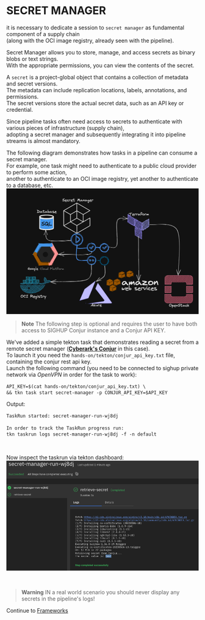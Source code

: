 # SECRET MANAGER


it is necessary to dedicate a session to `secret manager` as fundamental component of a supply chain  
(along with the OCI image registry, already seen with the pipeline).  

Secret Manager allows you to store, manage, and access secrets as binary blobs or text strings.  
With the appropriate permissions, you can view the contents of the secret.  

A `secret` is a project-global object that contains a collection of metadata and secret versions.  
The metadata can include replication locations, labels, annotations, and permissions.  
The secret versions store the actual secret data, such as an API key or credential.  

Since pipeline tasks often need access to secrets to authenticate with various pieces of infrastructure (supply chain),  
adopting a secret manager and subsequently integrating it into pipeline streams is almost mandatory.  

The following diagram demonstrates how tasks in a pipeline can consume a secret manager.  
For example, one task might need to authenticate to a public cloud provider to perform some action,  
another to authenticate to an OCI image registry, yet another to authenticate to a database, etc.  
![secret-manager-schema](images/secret-manager-schema.png)

> **Note**
> The following step is optional and requires the user to have both access to SIGHUP Conjur instance and a Conjur API KEY.

We've added a simple tekton task that demonstrates reading a secret from a remote secret manager ([**Cyberark's Conjur**](https://www.conjur.org/) in this case).  
To launch it you need the `hands-on/tekton/conjur_api_key.txt` file, containing the conjur rest api key.  
Launch the following command (you need to be connected to sighup private network via *OpenVPN* in order for the task to work):  
```console
API_KEY=$(cat hands-on/tekton/conjur_api_key.txt) \
&& tkn task start secret-manager -p CONJUR_API_KEY=$API_KEY 
```

Output:  
```console
TaskRun started: secret-manager-run-wj8dj

In order to track the TaskRun progress run:
tkn taskrun logs secret-manager-run-wj8dj -f -n default
```

<br/>

Now inspect the taskrun via tekton dashboard:  
![retrieve-secret-task](images/retrieve_secret_task.png)

<br/>

> **Warning**
> IN a real world scenario you should never display any secrets in the pipeline's logs!


Continue to [Frameworks](11-frameworks.md)